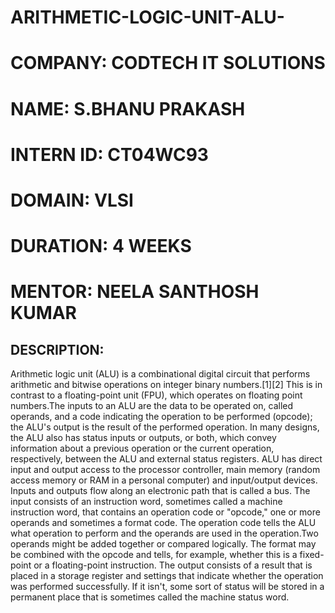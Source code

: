# ARITHMETIC-LOGIC-UNIT-ALU-
# COMPANY: CODTECH IT SOLUTIONS    
# NAME: S.BHANU PRAKASH
# INTERN ID: CT04WC93
# DOMAIN: VLSI
# DURATION: 4 WEEKS
# MENTOR: NEELA SANTHOSH KUMAR
## DESCRIPTION: 
  Arithmetic logic unit (ALU) is a combinational digital circuit that performs arithmetic and bitwise operations on integer binary numbers.[1][2] This is in contrast to a floating-point unit (FPU), which operates on floating point numbers.The inputs to an ALU are the data to be operated on, called operands, and a code indicating the operation to be performed (opcode); the ALU's output is the result of the performed operation. In many designs, the ALU also has status inputs or outputs, or both, which convey information about a previous operation or the current operation, respectively, between the ALU and external status registers. ALU has direct input and output access to the processor controller, main memory (random access memory or RAM in a personal computer) and input/output devices. Inputs and outputs flow along an electronic path that is called a bus. The input consists of an instruction word, sometimes called a machine instruction word, that contains an operation code or "opcode," one or more operands and sometimes a format code. The operation code tells the ALU what operation to perform and the operands are used in the operation.Two operands might be added together or compared logically. The format may be combined with the opcode and tells, for example, whether this is a fixed-point or a floating-point instruction. The output consists of a result that is placed in a storage register and settings that indicate whether the operation was performed successfully. If it isn't, some sort of status will be stored in a permanent place that is sometimes called the machine status word.

